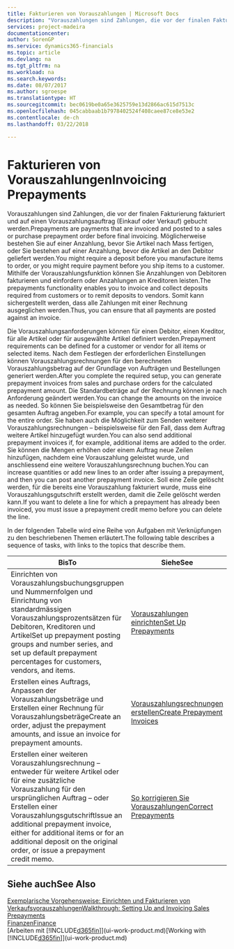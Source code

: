 ```yaml
---
title: Fakturieren von Vorauszahlungen | Microsoft Docs
description: "Vorauszahlungen sind Zahlungen, die vor der finalen Fakturierung fakturiert und auf einen Vorauszahlungsauftrag (Einkauf oder Verkauf) gebucht werden. Möglicherweise bestehen Sie auf einer Anzahlung, bevor Sie Artikel nach Mass fertigen, oder Sie bestehen auf einer Anzahlung, bevor die Artikel an den Debitor geliefert werden. Mithilfe der Vorauszahlungsfunktion können Sie Anzahlungen von Debitoren fakturieren und einfordern oder Anzahlungen an Kreditoren leisten. Somit kann sichergestellt werden, dass alle Zahlungen mit einer Rechnung ausgeglichen werden."
services: project-madeira
documentationcenter: 
author: SorenGP
ms.service: dynamics365-financials
ms.topic: article
ms.devlang: na
ms.tgt_pltfrm: na
ms.workload: na
ms.search.keywords: 
ms.date: 08/07/2017
ms.author: sgroespe
ms.translationtype: HT
ms.sourcegitcommit: bec0619be0a65e3625759e13d2866ac615d7513c
ms.openlocfilehash: 045cabbaab1b7978402524f408caee87ce8e53e2
ms.contentlocale: de-ch
ms.lasthandoff: 03/22/2018

---
```

# <a name="invoicing-prepayments"></a><span data-ttu-id="38910-106">Fakturieren von Vorauszahlungen</span><span class="sxs-lookup"><span data-stu-id="38910-106">Invoicing Prepayments</span></span>
<span data-ttu-id="38910-107">Vorauszahlungen sind Zahlungen, die vor der finalen Fakturierung fakturiert und auf einen Vorauszahlungsauftrag (Einkauf oder Verkauf) gebucht werden.</span><span class="sxs-lookup"><span data-stu-id="38910-107">Prepayments are payments that are invoiced and posted to a sales or purchase prepayment order before final invoicing.</span></span> <span data-ttu-id="38910-108">Möglicherweise bestehen Sie auf einer Anzahlung, bevor Sie Artikel nach Mass fertigen, oder Sie bestehen auf einer Anzahlung, bevor die Artikel an den Debitor geliefert werden.</span><span class="sxs-lookup"><span data-stu-id="38910-108">You might require a deposit before you manufacture items to order, or you might require payment before you ship items to a customer.</span></span> <span data-ttu-id="38910-109">Mithilfe der Vorauszahlungsfunktion können Sie Anzahlungen von Debitoren fakturieren und einfordern oder Anzahlungen an Kreditoren leisten.</span><span class="sxs-lookup"><span data-stu-id="38910-109">The prepayments functionality enables you to invoice and collect deposits required from customers or to remit deposits to vendors.</span></span> <span data-ttu-id="38910-110">Somit kann sichergestellt werden, dass alle Zahlungen mit einer Rechnung ausgeglichen werden.</span><span class="sxs-lookup"><span data-stu-id="38910-110">Thus, you can ensure that all payments are posted against an invoice.</span></span>  

 <span data-ttu-id="38910-111">Die Vorauszahlungsanforderungen können für einen Debitor, einen Kreditor, für alle Artikel oder für ausgewählte Artikel definiert werden.</span><span class="sxs-lookup"><span data-stu-id="38910-111">Prepayment requirements can be defined for a customer or vendor for all items or selected items.</span></span> <span data-ttu-id="38910-112">Nach dem Festlegen der erforderlichen Einstellungen können Vorauszahlungsrechnungen für den berechneten Vorauszahlungsbetrag auf der Grundlage von Aufträgen und Bestellungen generiert werden.</span><span class="sxs-lookup"><span data-stu-id="38910-112">After you complete the required setup, you can generate prepayment invoices from sales and purchase orders for the calculated prepayment amount.</span></span> <span data-ttu-id="38910-113">Die Standardbeträge auf der Rechnung können je nach Anforderung geändert werden.</span><span class="sxs-lookup"><span data-stu-id="38910-113">You can change the amounts on the invoice as needed.</span></span> <span data-ttu-id="38910-114">So können Sie beispielsweise den Gesamtbetrag für den gesamten Auftrag angeben.</span><span class="sxs-lookup"><span data-stu-id="38910-114">For example, you can specify a total amount for the entire order.</span></span> <span data-ttu-id="38910-115">Sie haben auch die Möglichkeit zum Senden weiterer Vorauszahlungsrechnungen – beispielsweise für den Fall, dass dem Auftrag weitere Artikel hinzugefügt wurden.</span><span class="sxs-lookup"><span data-stu-id="38910-115">You can also send additional prepayment invoices if, for example, additional items are added to the order.</span></span> <span data-ttu-id="38910-116">Sie können die Mengen erhöhen oder einem Auftrag neue Zeilen hinzufügen, nachdem eine Vorauszahlung geleistet wurde, und anschliessend eine weitere Vorauszahlungsrechnung buchen.</span><span class="sxs-lookup"><span data-stu-id="38910-116">You can increase quantities or add new lines to an order after issuing a prepayment, and then you can post another prepayment invoice.</span></span> <span data-ttu-id="38910-117">Soll eine Zeile gelöscht werden, für die bereits eine Vorauszahlung fakturiert wurde, muss eine Vorauszahlungsgutschrift erstellt werden, damit die Zeile gelöscht werden kann.</span><span class="sxs-lookup"><span data-stu-id="38910-117">If you want to delete a line for which a prepayment has already been invoiced, you must issue a prepayment credit memo before you can delete the line.</span></span>  

 <span data-ttu-id="38910-118">In der folgenden Tabelle wird eine Reihe von Aufgaben mit Verknüpfungen zu den beschriebenen Themen erläutert.</span><span class="sxs-lookup"><span data-stu-id="38910-118">The following table describes a sequence of tasks, with links to the topics that describe them.</span></span>

|<span data-ttu-id="38910-119">**Bis**</span><span class="sxs-lookup"><span data-stu-id="38910-119">**To**</span></span>|<span data-ttu-id="38910-120">**Siehe**</span><span class="sxs-lookup"><span data-stu-id="38910-120">**See**</span></span>|  
|------------|-------------|  
|<span data-ttu-id="38910-121">Einrichten von Vorauszahlungsbuchungsgruppen und Nummernfolgen und Einrichtung von standardmässigen Vorauszahlungsprozentsätzen für Debitoren, Kreditoren und Artikel</span><span class="sxs-lookup"><span data-stu-id="38910-121">Set up prepayment posting groups and number series, and set up default prepayment percentages for customers, vendors, and items.</span></span>|[<span data-ttu-id="38910-122">Vorauszahlungen einrichten</span><span class="sxs-lookup"><span data-stu-id="38910-122">Set Up Prepayments</span></span>](finance-set-up-prepayments.md)|
|<span data-ttu-id="38910-123">Erstellen eines Auftrags, Anpassen der Vorauszahlungsbeträge und Erstellen einer Rechnung für Vorauszahlungsbeträge</span><span class="sxs-lookup"><span data-stu-id="38910-123">Create an order, adjust the prepayment amounts, and issue an invoice for prepayment amounts.</span></span>|[<span data-ttu-id="38910-124">Vorauszahlungsrechnungen erstellen</span><span class="sxs-lookup"><span data-stu-id="38910-124">Create Prepayment Invoices</span></span>](finance-how-to-create-prepayment-invoices.md)|  
|<span data-ttu-id="38910-125">Erstellen einer weiteren Vorauszahlungsrechnung – entweder für weitere Artikel oder für eine zusätzliche Vorauszahlung für den ursprünglichen Auftrag – oder Erstellen einer Vorauszahlungsgutschrift</span><span class="sxs-lookup"><span data-stu-id="38910-125">Issue an additional prepayment invoice, either for additional items or for an additional deposit on the original order, or issue a prepayment credit memo.</span></span>|[<span data-ttu-id="38910-126">So korrigieren Sie Vorauszahlungen</span><span class="sxs-lookup"><span data-stu-id="38910-126">Correct Prepayments</span></span>](finance-how-to-correct-prepayments.md)|  

## <a name="see-also"></a><span data-ttu-id="38910-127">Siehe auch</span><span class="sxs-lookup"><span data-stu-id="38910-127">See Also</span></span>  
[<span data-ttu-id="38910-128">Exemplarische Vorgehensweise: Einrichten und Fakturieren von Verkaufsvorauszahlungen</span><span class="sxs-lookup"><span data-stu-id="38910-128">Walkthrough: Setting Up and Invoicing Sales Prepayments</span></span>](walkthrough-setting-up-and-invoicing-sales-prepayments.md)  
[<span data-ttu-id="38910-129">Finanzen</span><span class="sxs-lookup"><span data-stu-id="38910-129">Finance</span></span>](finance.md)  
<span data-ttu-id="38910-130">[Arbeiten mit [!INCLUDE[d365fin](includes/d365fin_md.md)]](ui-work-product.md)</span><span class="sxs-lookup"><span data-stu-id="38910-130">[Working with [!INCLUDE[d365fin](includes/d365fin_md.md)]](ui-work-product.md)</span></span>

